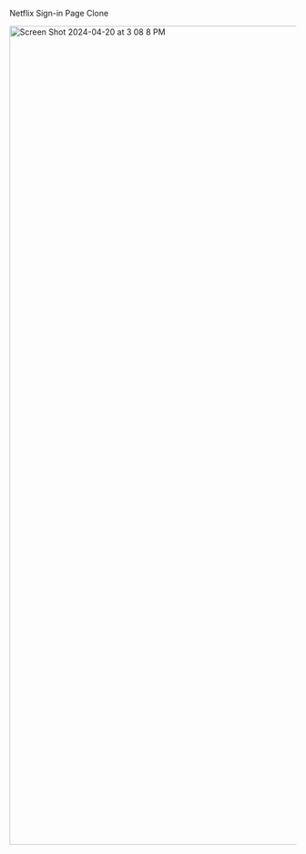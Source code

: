 Netflix Sign-in Page Clone 



<img width="1436" alt="Screen Shot 2024-04-20 at 3 08 8 PM" src="https://github.com/acroospulle/Netflix-Sign-in-Page-Clone/assets/79591114/6d24b703-58d7-4aef-84ba-59107ce69bbe">
